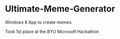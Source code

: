 Ultimate-Meme-Generator
=======================

Windows 8 App to create memes.

Took 1st place at the BYU Microsoft Hackathon
